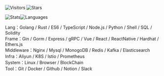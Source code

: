 <!-- Badge -->
![Visitors](https://visitor-badge.laobi.icu/badge?page_id=CcccFz.spiders&left_text=Visitors)
![Stars](https://img.shields.io/github/stars/CcccFz?label=Stars)

<!-- Stats -->
![Stats](https://github-readme-stats.vercel.app/api?username=CcccFz&hide_title=false&hide_border=true&show_icons=false&include_all_commits=true&count_private=true&line_height=20&theme=dracula)![Languages](https://github-readme-stats.vercel.app/api/top-langs/?username=CcccFz&hide_title=false&hide_border=true&layout=compact&theme=dracula)

Lang：Golang / Rust / ES6 / TypeScript / Node.js / Python / Shell / SQL / Solidity  
Frame：Gin / Gorm / Express / gRPC / Vue / React / ReactNative / Hardhat / Ethers.js  
Middleware：Nginx / Mysql / MonogoDB / Redis / Kafka / Elasticsearch  
Infra：Aliyun / K8S / Istio / Prometheus  
System：Linux / Browser / BlockChain  
Tool：Git / Docker / Github / Notion / Slack  
